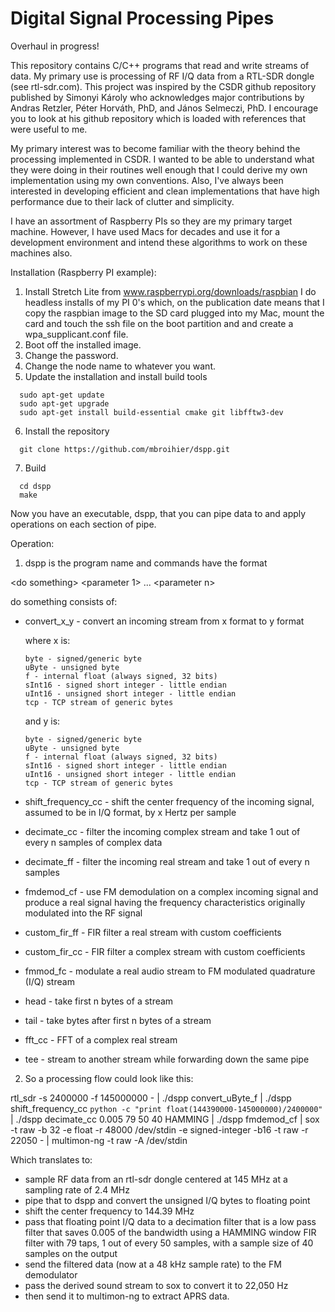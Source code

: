 # Digital Signal Processing Pipes 

Overhaul in progress!

This repository contains C/C++ programs that read and write streams of data. My primary use is processing of RF I/Q data from a RTL-SDR dongle (see rtl-sdr.com).  This project was inspired by the CSDR github repository published by Simonyi Károly who acknowledges major contributions by Andras Retzler, Péter Horváth, PhD, and János Selmeczi, PhD. I encourage you to look at his github repository which is loaded with references that were useful to me.

My primary interest was to become familiar with the theory behind the processing implemented in CSDR.  I wanted to be able to understand what they were doing in their routines well enough that I could derive my own implementation using my own conventions. Also, I've always been interested in developing efficient and clean implementations that have high performance due to their lack of clutter and simplicity.

I have an assortment of Raspberry PIs so they are my primary target machine.  However, I have used Macs for decades and use it for a development environment and intend these algorithms to work on these machines also.

Installation (Raspberry PI example):
  1)  Install Stretch Lite from www.raspberrypi.org/downloads/raspbian
      I do headless installs of my PI 0's which, on the publication date
      means that I copy the raspbian image to the SD card plugged into my
      Mac, mount the card and touch the ssh file on the boot partition and
      and create a wpa_supplicant.conf file.
  2)  Boot off the installed image.
  3)  Change the password.
  4)  Change the node name to whatever you want.
  5)  Update the installation and install build tools
```
  sudo apt-get update
  sudo apt-get upgrade
  sudo apt-get install build-essential cmake git libfftw3-dev
```
  6)  Install the repository
```
  git clone https://github.com/mbroihier/dspp.git
```
  7)  Build

```
  cd dspp
  make

```
Now you have an executable, dspp, that you can pipe data to and apply operations on each section of pipe.


Operation:
  1) dspp is the program name and commands have the format

\<do something\> \<parameter 1\> ... \<parameter n\>

   do something consists of:
  * convert_x_y - convert an incoming stream from x format to y format
  
    where x is:
  
        byte - signed/generic byte
        uByte - unsigned byte
        f - internal float (always signed, 32 bits)
        sInt16 - signed short integer - little endian
        uInt16 - unsigned short integer - little endian
        tcp - TCP stream of generic bytes
    and y is:

        byte - signed/generic byte
        uByte - unsigned byte
        f - internal float (always signed, 32 bits)
        sInt16 - signed short integer - little endian
        uInt16 - unsigned short integer - little endian
        tcp - TCP stream of generic bytes

  * shift_frequency_cc - shift the center frequency of the incoming signal, assumed to be in I/Q format, by x Hertz per sample
  * decimate_cc - filter the incoming complex stream and take 1 out of every n samples of complex data
  * decimate_ff - filter the incoming real stream and take 1 out of every n samples
  * fmdemod_cf - use FM demodulation on a complex incoming signal and produce a real signal having the frequency characteristics originally modulated into the RF signal
  * custom_fir_ff - FIR filter a real stream with custom coefficients
  * custom_fir_cc - FIR filter a complex stream with custom coefficients
  * fmmod_fc - modulate a real audio stream to FM modulated quadrature (I/Q) stream
  * head - take first n bytes of a stream
  * tail - take bytes after first n bytes of a stream
  * fft_cc - FFT of a complex real stream
  * tee - stream to another stream while forwarding down the same pipe

2) So a processing flow could look like this:


rtl_sdr -s 2400000 -f 145000000 - | ./dspp convert_uByte_f | ./dspp shift_frequency_cc `python -c "print float(144390000-145000000)/2400000"` | ./dspp decimate_cc 0.005 79 50 40 HAMMING | ./dspp fmdemod_cf | sox -t raw -b 32 -e float -r 48000 /dev/stdin -e signed-integer -b16 -t raw -r 22050 - | multimon-ng -t raw -A /dev/stdin

Which translates to:

* sample RF data from an rtl-sdr dongle centered at 145 MHz at a sampling rate of 2.4 MHz
* pipe that to dspp and convert the unsigned I/Q bytes to floating point
* shift the center frequency to 144.39 MHz
* pass that floating point I/Q data to a decimation filter that is a low pass filter that saves 0.005 of the bandwidth using a HAMMING window FIR filter with 79 taps, 1 out of every 50 samples, with a sample size of 40 samples on the output
* send the filtered data (now at a 48 kHz sample rate) to the FM demodulator
* pass the derived sound stream to sox to convert it to 22,050 Hz
* then send it to multimon-ng to extract APRS data. 
